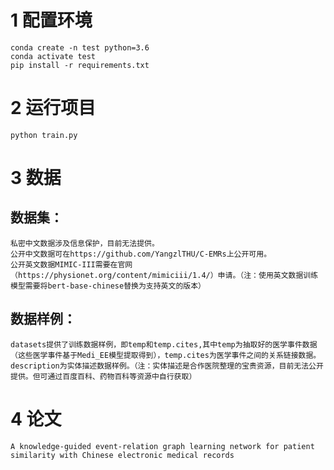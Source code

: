 # 1 配置环境
```shell
conda create -n test python=3.6
conda activate test
pip install -r requirements.txt
```

# 2 运行项目
```shell
python train.py
```

# 3 数据
## 数据集：
    私密中文数据涉及信息保护，目前无法提供。  
    公开中文数据可在https://github.com/YangzlTHU/C-EMRs上公开可用。  
    公开英文数据MIMIC-III需要在官网（https://physionet.org/content/mimiciii/1.4/）申请。（注：使用英文数据训练模型需要将bert-base-chinese替换为支持英文的版本）   

## 数据样例：  
    datasets提供了训练数据样例，即temp和temp.cites,其中temp为抽取好的医学事件数据（这些医学事件基于Medi_EE模型提取得到），temp.cites为医学事件之间的关系链接数据。  
    description为实体描述数据样例。（注：实体描述是合作医院整理的宝贵资源，目前无法公开提供。但可通过百度百科、药物百科等资源中自行获取）

# 4 论文
    A knowledge-guided event-relation graph learning network for patient similarity with Chinese electronic medical records